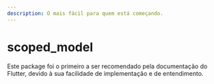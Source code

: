 ```yaml
---
description: O mais fácil para quem está começando.
---
```


# scoped\_model

Este package foi o primeiro a ser recomendado pela documentação do Flutter, devido à sua facilidade de implementação e de entendimento.



